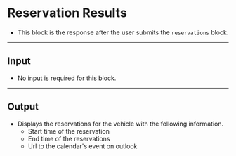 # Reservation Results  
- This block is the response after the user submits the `reservations` block.  
---  
**Input** 
- 
- No input is required for this block.  
---
**Output**  
-
- Displays the reservations for the vehicle with the following information.  
    - Start time of the reservation  
    - End time of the reservations  
    - Url to the calendar's event on outlook  